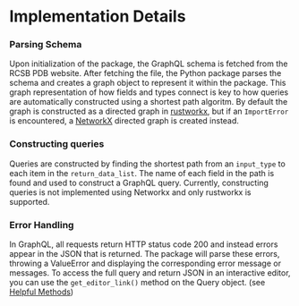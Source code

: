 # Implementation Details
### Parsing Schema
Upon initialization of the package, the GraphQL schema is fetched from the RCSB PDB website. After fetching the file, the Python package parses the schema and creates a graph object to represent it within the package. This graph representation of how fields and types connect is key to how queries are automatically constructed using a shortest path algoritm. By default the graph is constructed as a directed graph in [rustworkx](https://www.rustworkx.org/), but if an `ImportError` is encountered, a [NetworkX](https://networkx.org/) directed graph is created instead.

### Constructing queries
Queries are constructed by finding the shortest path from an `input_type` to each item in the `return_data_list`. The name of each field in the path is found and used to construct a GraphQL query. Currently, constructing queries is not implemented using Networkx and only rustworkx is supported.

### Error Handling
In GraphQL, all requests return HTTP status code 200 and instead errors appear in the JSON that is returned. The package will parse these errors, throwing a ValueError and displaying the corresponding error message or messages. To access the full query and return JSON in an interactive editor, you can use the `get_editor_link()` method on the Query object. (see [Helpful Methods](query_construction.html#get_editor_link()))